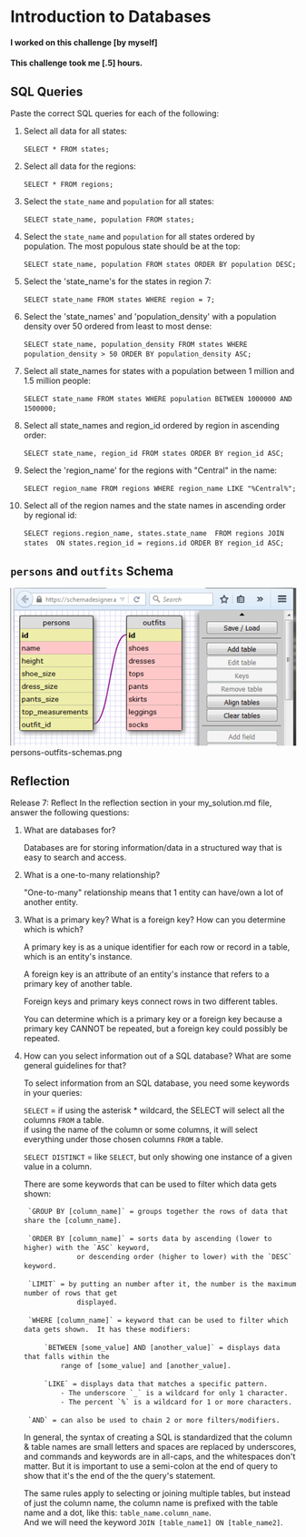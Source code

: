 # Introduction to Databases

#### I worked on this challenge [by myself]
#### This challenge took me [.5] hours.

## SQL Queries

Paste the correct SQL queries for each of the following:

1. Select all data for all states:

    `SELECT * FROM states;`


2. Select all data for the regions:

    `SELECT * FROM regions;`


3. Select the `state_name` and `population` for all states:

    `SELECT state_name, population FROM states;`


4. Select the `state_name` and `population` for all states ordered by 
population. The most populous state should be at the top:

    `SELECT state_name, population FROM states ORDER BY population DESC;`


5. Select the 'state_name's for the states in region 7:

    `SELECT state_name FROM states WHERE region = 7;`


6. Select the 'state_names' and 'population_density' with a population density over 
50 ordered from least to most dense:

    `SELECT state_name, population_density FROM states WHERE population_density > 50 ORDER BY population_density ASC;`


7. Select all state_names for states with a population between 1 million and 1.5 million people:

    `SELECT state_name FROM states WHERE population BETWEEN 1000000 AND 1500000;`


8. Select all state_names and region_id ordered by region in ascending order:

    `SELECT state_name, region_id FROM states ORDER BY region_id ASC;`


9. Select the 'region_name' for the regions with "Central" in the name:

    `SELECT region_name FROM regions WHERE region_name LIKE "%Central%";`


10. Select all of the region names and the state names in ascending order by regional id:

    `SELECT regions.region_name, states.state_name 
        FROM regions JOIN states 
        ON states.region_id = regions.id
        ORDER BY region_id ASC;`






## `persons` and `outfits` Schema
<!-- Include a link to your schema design here -->
![persons-outfits-schemas.png](https://github.com/BerniceChua/phase-0/blob/master/week-8/database-intro/persons-outfits-schemas.png)
persons-outfits-schemas.png






## Reflection
Release 7: Reflect
In the reflection section in your my_solution.md file, answer the following questions:

1. What are databases for?

    Databases are for storing information/data in a structured way that is 
    easy to search and access.  


2. What is a one-to-many relationship?

    "One-to-many" relationship means that 1 entity can have/own a lot of another entity.  


3. What is a primary key? What is a foreign key? How can you determine which is which?

    A primary key is as a unique identifier for each row or record in a table, which is 
    an entity's instance.  

    A foreign key is an attribute of an entity's instance that refers to a primary key of 
    another table.  

    Foreign keys and primary keys connect rows in two different tables.  

    You can determine which is a primary key or a foreign key because a primary key CANNOT 
    be repeated, but a foreign key could possibly be repeated.  


4. How can you select information out of a SQL database? What are some general guidelines for that?

    To select information from an SQL database, you need some keywords in your queries:

    `SELECT` = if using the asterisk * wildcard, the SELECT will select all the columns `FROM` a table.  
                if using the name of the column or some columns, it will select everything 
                under those chosen columns `FROM` a table.

    `SELECT DISTINCT` = like `SELECT`, but only showing one instance of a given value in a column.  

    There are some keywords that can be used to filter which data gets shown:

        `GROUP BY [column_name]` = groups together the rows of data that share the [column_name].  

        `ORDER BY [column_name]` = sorts data by ascending (lower to higher) with the `ASC` keyword, 
                    or descending order (higher to lower) with the `DESC` keyword.  

        `LIMIT` = by putting an number after it, the number is the maximum number of rows that get 
                    displayed.    

        `WHERE [column_name]` = keyword that can be used to filter which data gets shown.  It has these modifiers: 

            `BETWEEN [some_value] AND [another_value]` = displays data that falls within the 
                range of [some_value] and [another_value].  

            `LIKE` = displays data that matches a specific pattern.  
                - The underscore `_` is a wildcard for only 1 character.  
                - The percent `%` is a wildcard for 1 or more characters.  

        `AND` = can also be used to chain 2 or more filters/modifiers.  

    In general, the syntax of creating a SQL is standardized that the column & 
    table names are small letters and spaces are replaced by underscores, and 
    commands and keywords are in all-caps, and the whitespaces don't matter.  But 
    it is important to use a semi-colon at the end of query to show that it's the 
    end of the the query's statement.  

    The same rules apply to selecting or joining multiple tables, but instead of just the column name, 
    the column name is prefixed with the table name and a dot, like this: `table_name.column_name`.  
    And we will need the keyword `JOIN [table_name1] ON [table_name2]`.  
